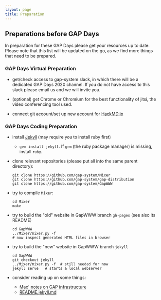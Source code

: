 ```yaml
---
layout: page
title: Preparation
---   
```

## Preparations before GAP Days

In preparation for these GAP Days please get your resources up to date.
Please note that this list will be updated on the go, as we find more things that need to be prepared.

### GAP Days Virtual Preparation
- get/check access to gap-system slack, in which there will be a dedicated GAP Days 2020 channel. If you do not have access to this slack please email us and we will invite you.

- (optional) get Chrome or Chromium for the best functionality of jitsi, the video conferencing tool used.

- connect git account/set up new account for [HackMD.io](https://hackmd.io)

### GAP Days Coding Preparation
- install [Jekyll](https://jekyllrb.com) (may require you to install ruby first)
    - `gem install jekyll`. If `gem` (the ruby package manager) is missing, install `ruby`.
- clone relevant repositories (please put all into the same parent directory):
    ```
    git clone https://github.com/gap-system/Mixer
    git clone https://github.com/gap-system/gap-distribution
    git clone https://github.com/gap-system/GapWWW
    ```

- try to compile `Mixer`:
    ```
    cd Mixer
    make
    ```
- try to build the "old" website in GapWWW branch `gh-pages` (see also its README)
    ```
    cd GapWWW
    ../Mixer/mixer.py -f
    # now inspect generated HTML files in browser
    ```
- try to build the "new" website in GapWWW branch `jekyll`
    ```
    cd GapWWW
    git checkout jekyll
    ../Mixer/mixer.py -f  # still needed for now
    jekyll serve   # starts a local webserver
    ```
- consider reading up on some things:
    - [Max' notes on GAP infrastructure](https://hackmd.io/EUtMx_2mRTaIYYlWSaVI6A)
    - [README.jekyll.md](https://github.com/gap-system/GapWWW/blob/jekyll/README.jekyll.md)
